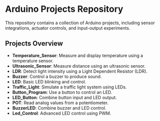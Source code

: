 # Arduino Projects Repository
This repository contains a collection of Arduino projects, including sensor integrations, actuator controls, and input-output experiments.

## Projects Overview
- **Temperature_Sensor**: Measure and display temperature using a temperature sensor.
- **Ultrasonic_Sensor**: Measure distance using an ultrasonic sensor.
- **LDR**: Detect light intensity using a Light Dependent Resistor (LDR).
- **Buzzer**: Control a buzzer to produce sound.
- **LED**: Basic LED blinking and control.
- **Traffic_Light**: Simulate a traffic light system using LEDs.
- **Button_Program**: Use a button to control an LED.
- **LED_Button**: Combine button input and LED output.
- **POT**: Read analog values from a potentiometer.
- **BuzzerLED**: Combine buzzer and LED control.
- **Led_Control**: Advanced LED control using PWM.
